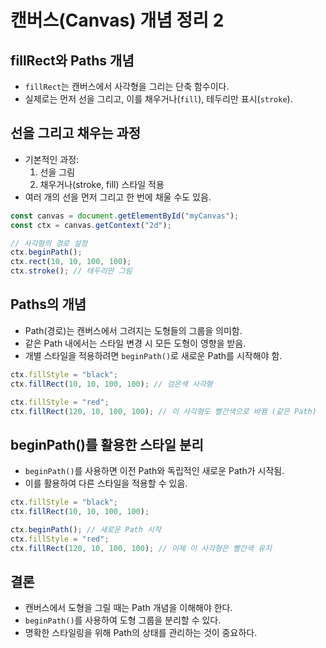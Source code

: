 # 캔버스(Canvas) 개념 정리 2

## fillRect와 Paths 개념
- `fillRect`는 캔버스에서 사각형을 그리는 단축 함수이다.
- 실제로는 먼저 선을 그리고, 이를 채우거나(`fill`), 테두리만 표시(`stroke`).

## 선을 그리고 채우는 과정
- 기본적인 과정:
  1. 선을 그림
  2. 채우거나(stroke, fill) 스타일 적용
- 여러 개의 선을 먼저 그리고 한 번에 채울 수도 있음.

```javascript
const canvas = document.getElementById("myCanvas");
const ctx = canvas.getContext("2d");

// 사각형의 경로 설정
ctx.beginPath();
ctx.rect(10, 10, 100, 100);
ctx.stroke(); // 테두리만 그림
```

## Paths의 개념
- Path(경로)는 캔버스에서 그려지는 도형들의 그룹을 의미함.
- 같은 Path 내에서는 스타일 변경 시 모든 도형이 영향을 받음.
- 개별 스타일을 적용하려면 `beginPath()`로 새로운 Path를 시작해야 함.

```javascript
ctx.fillStyle = "black";
ctx.fillRect(10, 10, 100, 100); // 검은색 사각형

ctx.fillStyle = "red";
ctx.fillRect(120, 10, 100, 100); // 이 사각형도 빨간색으로 바뀜 (같은 Path)
```

## beginPath()를 활용한 스타일 분리
- `beginPath()`를 사용하면 이전 Path와 독립적인 새로운 Path가 시작됨.
- 이를 활용하여 다른 스타일을 적용할 수 있음.

```javascript
ctx.fillStyle = "black";
ctx.fillRect(10, 10, 100, 100);

ctx.beginPath(); // 새로운 Path 시작
ctx.fillStyle = "red";
ctx.fillRect(120, 10, 100, 100); // 이제 이 사각형은 빨간색 유지
```

## 결론
- 캔버스에서 도형을 그릴 때는 Path 개념을 이해해야 한다.
- `beginPath()`를 사용하여 도형 그룹을 분리할 수 있다.
- 명확한 스타일링을 위해 Path의 상태를 관리하는 것이 중요하다.
